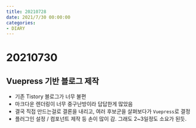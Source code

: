 ```yaml
---
title: 20210728
date: 2021/7/30 00:00:00
categories:
- DIARY
---
```


# 20210730
## Vuepress 기반 블로그 제작
- 기존 Tistory 블로그가 너무 불편
- 마크다운 렌더링이 너무 중구난방이라 답답한게 많았음
- 결국 직접 만드는걸로 결론을 내리고, 여러 후보군을 살펴보다가 `Vuepress`로 결정
- 플러그인 설정 / 컴포넌트 제작 등 손이 많이 감. 그래도 2~3일정도 소요가 된듯.
